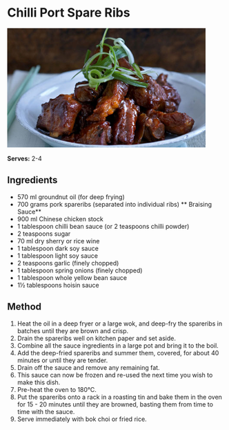 # Chilli Port Spare Ribs

![Name](resources/chilli-pork.jpg)

**Serves:** 2-4

## Ingredients
- 570 ml groundnut oil (for deep frying)
- 700 grams pork spareribs (separated into individual ribs) 
** Braising Sauce**
- 900 ml Chinese chicken stock
- 1 tablespoon chilli bean sauce (or 2 teaspoons chilli powder)
- 2 teaspoons sugar
- 70 ml dry sherry or rice wine
- 1 tablespoon dark soy sauce
- 1 tablespoon light soy sauce
- 2 teaspoons garlic (finely chopped)
- 1 tablespoon spring onions (finely chopped)
- 1 tablespoon whole yellow bean sauce
- 1½ tablespoons hoisin sauce

## Method
1. Heat the oil in a deep fryer or a large wok, and deep-fry the spareribs in batches until they are brown and crisp.
1. Drain the spareribs well on kitchen paper and set aside.
1. Combine all the sauce ingredients in a large pot and bring it to the boil.
1. Add the deep-fried spareribs and summer them, covered, for about 40 minutes or until they are tender.
1. Drain off the sauce and remove any remaining fat.
1. This sauce can now be frozen and re-used the next time you wish to make this dish.
1. Pre-heat the oven to 180°C.
1. Put the spareribs onto a rack in a roasting tin and bake them in the oven for 15 - 20 minutes until they are browned, basting them from time to time with the sauce.
1. Serve immediately with bok choi or fried rice.